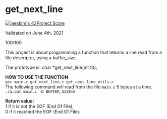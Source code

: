# get_next_line

[![jaeskim's 42Project Score](https://badge42.herokuapp.com/api/project/cboutier/get_next_line)](https://github.com/JaeSeoKim/badge42)

Validated on June 4th, 2021

100/100

This project is about programming a function that returns a line read from a file descriptor, using a buffer_size.

The prototype is: char *get_next_line(int fd);

**HOW TO USE THE FUNCTION**  
`gcc main.c get_next_line.c get_next_line_utils.c`  
The following command will read from the file `main.c` 5 bytes at a time.  
`./a.out main.c -D BUFFER_SIZE=5`  

**Return value:**  
1 if it is not the EOF (End Of File),  
0 if it reached the EOF (End Of File).
